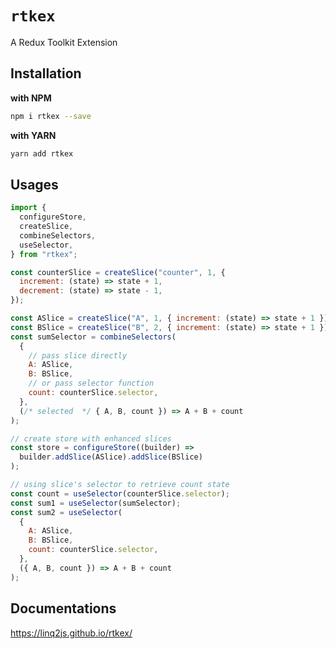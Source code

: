 # `rtkex`

A Redux Toolkit Extension

## Installation

**with NPM**

```bash
npm i rtkex --save
```

**with YARN**

```bash
yarn add rtkex
```

## Usages

```js
import {
  configureStore,
  createSlice,
  combineSelectors,
  useSelector,
} from "rtkex";

const counterSlice = createSlice("counter", 1, {
  increment: (state) => state + 1,
  decrement: (state) => state - 1,
});

const ASlice = createSlice("A", 1, { increment: (state) => state + 1 });
const BSlice = createSlice("B", 2, { increment: (state) => state + 1 });
const sumSelector = combineSelectors(
  {
    // pass slice directly
    A: ASlice,
    B: BSlice,
    // or pass selector function
    count: counterSlice.selector,
  },
  (/* selected  */ { A, B, count }) => A + B + count
);

// create store with enhanced slices
const store = configureStore((builder) =>
  builder.addSlice(ASlice).addSlice(BSlice)
);

// using slice's selector to retrieve count state
const count = useSelector(counterSlice.selector);
const sum1 = useSelector(sumSelector);
const sum2 = useSelector(
  {
    A: ASlice,
    B: BSlice,
    count: counterSlice.selector,
  },
  ({ A, B, count }) => A + B + count
);
```

## Documentations

https://linq2js.github.io/rtkex/

